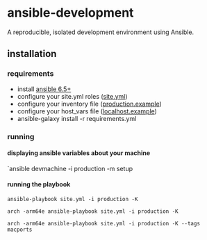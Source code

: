 # ansible-development

A reproducible, isolated development environment using Ansible.

## installation

### requirements

  - install [ansible 6.5+](http://docs.ansible.com/intro_installation.html#installation)
  - configure your site.yml roles ([site.yml](https://github.com/ryankanno/ansible-development/blob/master/site.yml))
  - configure your inventory file ([production.example](https://github.com/ryankanno/ansible-development/blob/master/production.example))
  - configure your host_vars file ([localhost.example](https://github.com/ryankanno/ansible-development/blob/master/host_vars/localhost.example))
  - ansible-galaxy install -r requirements.yml

### running

#### displaying ansible variables about your machine

`ansible devmachine -i production -m setup

#### running the playbook

`ansible-playbook site.yml -i production -K`

`arch -arm64e ansible-playbook site.yml -i production -K`

`arch -arm64e ansible-playbook site.yml -i production -K --tags macports`
